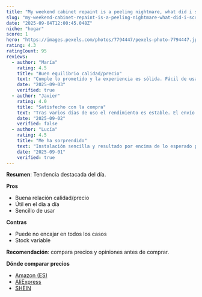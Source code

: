 ```yaml
---
title: "My weekend cabinet repaint is a peeling nightmare, what did i screw up?"
slug: "my-weekend-cabinet-repaint-is-a-peeling-nightmare-what-did-i-screw-up"
date: "2025-09-04T12:00:45.048Z"
niche: "hogar"
score: 1
hero: "https://images.pexels.com/photos/7794447/pexels-photo-7794447.jpeg?auto=compress&cs=tinysrgb&fit=crop&h=627&w=1200&auto=compress&cs=tinysrgb&w=1024&h=576&fit=crop"
rating: 4.3
ratingCount: 95
reviews:
  - author: "María"
    rating: 4.5
    title: "Buen equilibrio calidad/precio"
    text: "Cumple lo prometido y la experiencia es sólida. Fácil de usar y con detalles bien resueltos."
    date: "2025-09-03"
    verified: true
  - author: "Javier"
    rating: 4.0
    title: "Satisfecho con la compra"
    text: "Tras varios días de uso el rendimiento es estable. El envío llegó en buen estado."
    date: "2025-09-02"
    verified: false
  - author: "Lucía"
    rating: 4.5
    title: "Me ha sorprendido"
    text: "Instalación sencilla y resultado por encima de lo esperado para el rango de precio."
    date: "2025-09-01"
    verified: true
---
```


**Resumen**: Tendencia destacada del día.

**Pros**
- Buena relación calidad/precio
- Útil en el día a día
- Sencillo de usar

**Contras**
- Puede no encajar en todos los casos
- Stock variable

**Recomendación**: compara precios y opiniones antes de comprar.

**Dónde comparar precios**
- [Amazon (ES)](https://www.amazon.es/s?k=My+weekend+cabinet+repaint+is+a+peeling+nightmare%2C+what+did+i+screw+up%3F&language=es_ES&tag=teknovashop25-21)
- [AliExpress](https://es.aliexpress.com/wholesale?SearchText=My+weekend+cabinet+repaint+is+a+peeling+nightmare%2C+what+did+i+screw+up%3F)
- [SHEIN](https://es.shein.com/pdsearch?keyword=My+weekend+cabinet+repaint+is+a+peeling+nightmare%2C+what+did+i+screw+up%3F)
